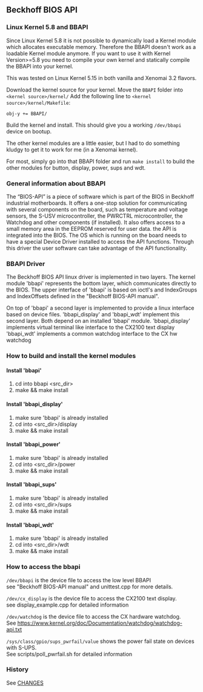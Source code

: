 ## Beckhoff BIOS API

### Linux Kernel 5.8 and BBAPI
Since Linux Kernel 5.8 it is not possible to dynamically load a Kernel module which allocates executable memory. 
Therefore the BBAPI doesn't work as a loadable Kernel module anymore. 
If you want to use it with Kernel Version>=5.8 you need to compile your own kernel and statically compile the BBAPI into your kernel.

This was tested on Linux Kernel 5.15 in both vanilla and Xenomai 3.2 flavors.

Download the kernel source for your kernel.
Move the `BBAPI` folder into `<kernel source>/kernel/`
Add the following line to `<kernel source>/kernel/Makefile`:

```
obj-y += BBAPI/
```

Build the kernel and install. This should give you a working `/dev/bbapi` device on bootup.

The other kernel modules are a little easier, but I had to do something kludgy to get it to work for me (in a Xenomai kernel).

For most, simply go into that BBAPI folder and run `make install` to build the other modules for button, display, power, sups and wdt.



### General information about BBAPI
The “BIOS-API” is a piece of software which is part of the BIOS in Beckhoff industrial motherboards. 
It offers a one-stop solution for communicating with several components on the board, 
such as temperature and voltage sensors, the S-USV microcontroller, the PWRCTRL microcontroller, 
the Watchdog and other components (if installed). 
It also offers access to a small memory area in the EEPROM reserved for user data.
the API is integrated into the BIOS. 
The OS which is running on the board needs to have a special Device Driver installed to access the API functions. 
Through this driver the user software can take advantage of the API functionality.

### BBAPI Driver
The Beckhoff BIOS API linux driver is implemented in two layers.
The kernel module 'bbapi' represents the bottom layer, which communicates
directly to the BIOS. The upper interface of 'bbapi' is based on ioctl's
and IndexGroups and IndexOffsets defined in the "Beckhoff BIOS-API manual".

On top of 'bbapi' a second layer is implemented to provide a linux interface
based on device files. 'bbapi_display' and 'bbapi_wdt' implement this second
layer. Both depend on an installed 'bbapi' module.
'bbapi_display' implements virtual terminal like interface to the CX2100 text display
'bbapi_wdt' implements a common watchdog interface to the CX hw watchdog


### How to build and install the kernel modules
#### Install 'bbapi'

1. cd into bbapi <src_dir>
2. make && make install

#### Install 'bbapi_display'

1. make sure 'bbapi' is already installed
2. cd into <src_dir>/display
3. make && make install

#### Install 'bbapi_power'

1. make sure 'bbapi' is already installed
2. cd into <src_dir>/power
3. make && make install

#### Install 'bbapi_sups'

1. make sure 'bbapi' is already installed
2. cd into <src_dir>/sups
3. make && make install

#### Install 'bbapi_wdt'

1. make sure 'bbapi' is already installed
2. cd into <src_dir>/wdt
3. make && make install


### How to access the bbapi
`/dev/bbapi` is the device file to access the low level BBAPI<br/>
see "Beckhoff BIOS-API manual" and unittest.cpp for more details.

`/dev/cx_display` is the device file to access the CX2100 text display.<br/>
see display_example.cpp for detailed information

`/dev/watchdog` is the device file to access the CX hardware watchdog.<br/>
See https://www.kernel.org/doc/Documentation/watchdog/watchdog-api.txt

`/sys/class/gpio/sups_pwrfail/value` shows the power fail state on devices with S-UPS.<br/>
See scripts/poll_pwrfail.sh for detailed information

### History
See [CHANGES](CHANGES)
